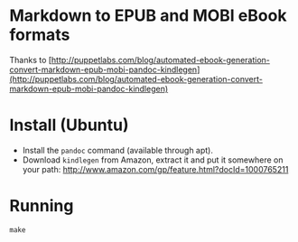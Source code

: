 # Markdown to EPUB and MOBI eBook formats

Thanks to [http://puppetlabs.com/blog/automated-ebook-generation-convert-markdown-epub-mobi-pandoc-kindlegen](http://puppetlabs.com/blog/automated-ebook-generation-convert-markdown-epub-mobi-pandoc-kindlegen)

# Install (Ubuntu)

- Install the `pandoc` command (available through apt).
- Download `kindlegen` from Amazon, extract it and put it somewhere on your
  path: http://www.amazon.com/gp/feature.html?docId=1000765211

# Running

```
make
```
